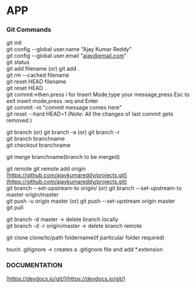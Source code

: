 # APP

### Git Commands

git init<br/>
git config --global user.name "Ajay Kumar Reddy" <br/>
git config --global user.email "[ajay@email.com](mailto:ajay@email.com)" <br/>
git status <br/>
git add filename (or) git add . <br/>
git rm --cached filename<br/>
git reset HEAD filename<br/>
git reset HEAD . <br/>
git commit->then press i for Insert Mode,type your message,press Esc to exit insert mode,press :wq and Enter <br/>
git commit -m "commit message comes here" <br/>
git reset --hard HEAD~1 (Note: All the changes of last commit gets removed.)<br/>

git branch (or) git branch -a (or) git branch -r<br/>
git branch branchname <br/>
git checkout branchname<br/>

git merge branchname(branch to be merged)<br/>

git remote git remote add origin  [https://github.com/ajaykumareddy/projects.git](https://github.com/ajaykumareddy/projects.git)  <br/>
git branch --set-upstream-to origin/<remote-branch> (or) git branch --set-upstream-to master origin/master<br/>
git push -u origin master (or) git push --set-upstream origin master<br/>
git pull<br/>

git branch -d master -> delete branch locally<br/>
git branch -d -r origin/master -> delete branch remote<br/>

git clone clone/to/path foldername(if particular folder required)<br/>

touch .gitignore -> creates a .gitignore file and add *.extension<br/>

### DOCUMENTATION  
[https://devdocs.io/git/](https://devdocs.io/git/)<br/>